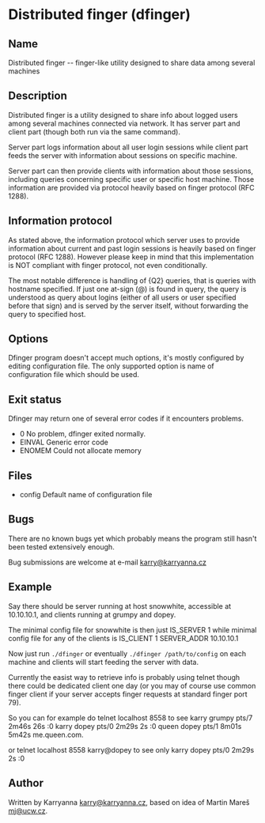 Distributed finger (dfinger)
============================

Name
----

Distributed finger -- finger-like utility designed to share data among several machines

Description
-----------

Distributed finger is a utility designed to share info about logged users among several
machines connected via network. It has server part and client part (though both run via
the same command).

Server part logs information about all user login sessions while client part feeds the
server with information about sessions on specific machine.

Server part can then provide clients with information about those sessions, including
queries concerning specific user or specific host machine. Those information are provided
via protocol heavily based on finger protocol (RFC 1288).

Information protocol
--------------------

As stated above, the information protocol which server uses to provide information
about current and past login sessions is heavily based on finger protocol (RFC 1288).
However please keep in mind that this implementation is NOT compliant with finger protocol,
not even conditionally.

The most notable difference is handling of {Q2} queries, that is queries with hostname
specified. If just one at-sign (@) is found in query, the query is understood as query
about logins (either of all users or user specified before that sign) and is served by
the server itself, without forwarding the query to specified host.

Options
-------

Dfinger program doesn't accept much options, it's mostly configured by editing
configuration file. The only supported option is name of configuration file which
should be used.

Exit status
-----------

Dfinger may return one of several error codes if it encounters problems.

* 0	No problem, dfinger exited normally.
* EINVAL	Generic error code
* ENOMEM	Could not allocate memory

Files
-----

* config	Default name of configuration file

Bugs
----

There are no known bugs yet which probably means the program still hasn't been tested
extensively enough.

Bug submissions are welcome at e-mail <karry@karryanna.cz>

Example
-------

Say there should be server running at host snowwhite, accessible at 10.10.10.1, and clients
running at grumpy and dopey.

The minimal config file for snowwhite is then just
	IS_SERVER	1
while minimal config file for any of the clients is
	IS_CLIENT	1
	SERVER_ADDR	10.10.10.1

Now just run `./dfinger` or eventually `./dfinger /path/to/config` on each machine
and clients will start feeding the server with data.

Currently the easist way to retrieve info is probably using telnet though there could
be dedicated client one day (or you may of course use common finger client if your server
accepts finger requests at standard finger port 79).

So you can for example do
	telnet localhost 8558
	<enter>
to see
	karry		grumpy		pts/7	 2m46s	  26s	:0
	karry		dopey		pts/0	 2m29s	   2s	:0
	queen		dopey		pts/1	 8m01s	 5m42s  me.queen.com.

or
	telnet localhost 8558
	karry@dopey<enter>
to see only
	karry		dopey		pts/0	 2m29s	   2s	:0

Author
------

Written by Karryanna <karry@karryanna.cz>, based on idea of Martin Mareš <mj@ucw.cz>.
